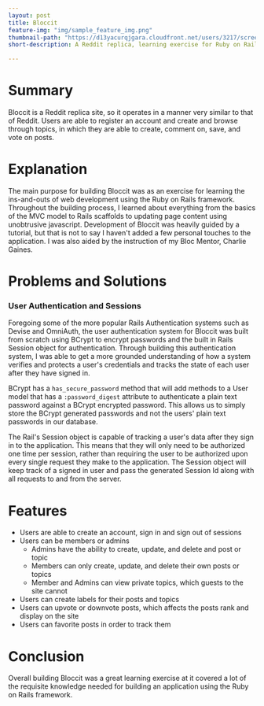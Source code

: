 ```yaml
---
layout: post
title: Bloccit
feature-img: "img/sample_feature_img.png"
thumbnail-path: "https://d13yacurqjgara.cloudfront.net/users/3217/screenshots/2030966/blocjams_1x.png"
short-description: A Reddit replica, learning exercise for Ruby on Rails web development.

---
```

# Summary

Bloccit is a Reddit replica site, so it operates in a manner very similar to that of Reddit.  Users are able to register an account and create and browse through topics, in which they are able to create, comment on, save, and vote on posts.

# Explanation

The main purpose for building Bloccit was as an exercise for learning the ins-and-outs of web development using the Ruby on Rails framework.  Throughout the building process, I learned about everything from the basics of the MVC model to Rails scaffolds to updating page content using unobtrusive javascript.  Development of Bloccit was heavily guided by a tutorial, but that is not to say I haven't added a few personal touches to the application.  I was also aided by the instruction of my Bloc Mentor, Charlie Gaines.


# Problems and Solutions

### User Authentication and Sessions

Foregoing some of the more popular Rails Authentication systems such as Devise and OmniAuth, the user authentication system for Bloccit was built from scratch using BCrypt to encrypt passwords and the built in Rails Session object for authentication. Through building this authentication system, I was able to get a more grounded understanding of how a system verifies and protects a user's credentials and tracks the state of each user after they have signed in.

BCrypt has a `has_secure_password` method that will add methods to a User model that has a `:password_digest` attribute to authenticate a plain text password against a BCrypt encrypted password.  This allows us to simply store the BCrypt generated passwords and not the users' plain text passwords in our database.

The Rail's Session object is capable of tracking a user's data after they sign in to the application.  This means that they will only need to be authorized one time per session, rather than requiring the user to be authorized upon every single request they make to the application. The Session object will keep track of a signed in user and pass the generated Session Id along with all requests to and from the server.

# Features

* Users are able to create an account, sign in and sign out of sessions
* Users can be members or admins
  * Admins have the ability to create, update, and delete and post or topic
  * Members can only create, update, and delete their own posts or topics
  * Member and Admins can view private topics, which guests to the site cannot
* Users can create labels for their posts and topics
* Users can upvote or downvote posts, which affects the posts rank and display on the site
* Users can favorite posts in order to track them

# Conclusion

Overall building Bloccit was a great learning exercise at it covered a lot of the requisite knowledge needed for building an application using the Ruby on Rails framework.  
